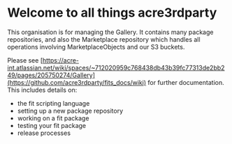 # Welcome to all things acre3rdparty
This organisation is for managing the Gallery. It contains many package repositories, and also the Marketplace repository which handles all operations involving MarketplaceObjects and our S3 buckets.

Please see [https://acre-int.atlassian.net/wiki/spaces/~712020959c768438db43b39fc77313de2bb249/pages/205750274/Gallery](https://github.com/acre3rdparty/fits_docs/wiki) for further documentation. This includes details on:
- the fit scripting language
- setting up a new package repository
- working on a fit package
- testing your fit package
- release processes
